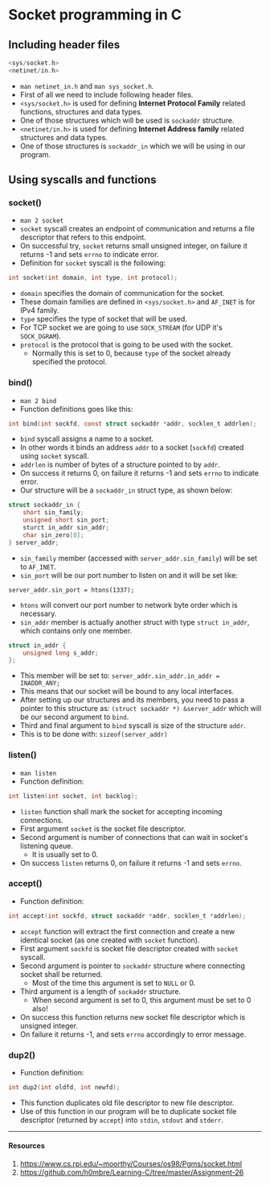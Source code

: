 # Socket programming in C

## Including header files

```c
<sys/socket.h>
<netinet/in.h>
```

- `man netinet_in.h` and `man sys_socket.h`.
- First of all we need to include following header files.
- `<sys/socket.h>` is used for defining __Internet Protocol Family__ related functions, structures and data types.
- One of those structures which will be used is `sockaddr` structure.
- `<netinet/in.h>` is used for defining __Internet Address family__ related structures and data types.
- One of those structures is `sockaddr_in` which we will be using in our program.

## Using syscalls and functions

### socket()

- `man 2 socket`
- `socket` syscall creates an endpoint of communication and returns a file descriptor that refers to this endpoint.
- On successful try, `socket` returns small unsigned integer, on failure it returns -1 and sets `errno` to indicate error.
- Definition for `socket` syscall is the following:

```c
int socket(int domain, int type, int protocol);
```

- `domain` specifies the domain of communication for the socket.
- These domain families are defined in `<sys/socket.h>` and `AF_INET` is for IPv4 family.
- `type` specifies the type of socket that will be used.
- For TCP socket we are going to use `SOCK_STREAM` (for UDP it's `SOCK_DGRAM`).
- `protocol` is the protocol that is going to be used with the socket.
    - Normally this is set to 0, because `type` of the socket already specified the protocol.

### bind()

- `man 2 bind`
- Function definitions goes like this:

```c
int bind(int sockfd, const struct sockaddr *addr, socklen_t addrlen);
```

- `bind` syscall assigns a name to a socket.
- In other words it binds an address `addr` to a socket (`sockfd`) created using `socket` syscall.
- `addrlen` is number of bytes of a structure pointed to by `addr`.
- On success it returns 0, on failure it returns -1 and sets `errno` to indicate error.
- Our structure will be a `sockaddr_in` struct type, as shown below:

```c
struct sockaddr_in {
    short sin_family;
    unsigned short sin_port;
    sturct in_addr sin_addr;
    char sin_zero[8];
} server_addr;
```

- `sin_family` member (accessed with `server_addr.sin_family`) will be set to `AF_INET`.
- `sin_port` will be our port number to listen on and it will be set like:

`server_addr.sin_port = htons(1337);`

- `htons` will convert our port number to network byte order which is necessary.
- `sin_addr` member is actually another struct with type `struct in_addr`, which contains only one member.

```c
struct in_addr {
    unsigned long s_addr;
};
```

- This member will be set to: `server_addr.sin_addr.in_addr = INADDR_ANY;`
- This means that our socket will be bound to any local interfaces.
- After setting up our structures and its members, you need to pass a pointer to this structure as:
`(struct sockaddr *) &server_addr` which will be our second argument to `bind`.
- Third and final argument to `bind` syscall is size of the structure `addr`.
- This is to be done with: `sizeof(server_addr)`


### listen()

- `man listen`
- Function definition:

```c
int listen(int socket, int backlog);
```

- `listen` function shall mark the socket for accepting incoming connections.
- First argument `socket` is the socket file descriptor.
- Second argument is number of connections that can wait in socket's listening queue.
    - It is usually set to 0.
- On success `listen` returns 0, on failure it returns -1 and sets `errno`.

### accept()

- Function definition:

```c
int accept(int sockfd, struct sockaddr *addr, socklen_t *addrlen);
```

- `accept` function will extract the first connection and create a new identical socket (as one created with `socket` function).
- First argument `sockfd` is socket file descriptor created with `socket` syscall.
- Second argument is pointer to `sockaddr` structure where connecting socket shall be returned.
    - Most of the time this argument is set to `NULL` or 0.
- Third argument is a length of `sockaddr` structure.
    - When second argument is set to 0, this argument must be set to 0 also!
- On success this function returns new socket file descriptor which is unsigned integer.
- On failure it returns -1, and sets `errno` accordingly to error message.

### dup2()

- Function definition:

```c
int dup2(int oldfd, int newfd);
```

- This function duplicates old file descriptor to new file descriptor.
- Use of this function in our program will be to duplicate socket file descriptor (returned by `accept`) into `stdin`, `stdout` and `stderr`.


---

#### Resources

1. https://www.cs.rpi.edu/~moorthy/Courses/os98/Pgms/socket.html
2. https://github.com/h0mbre/Learning-C/tree/master/Assignment-26
